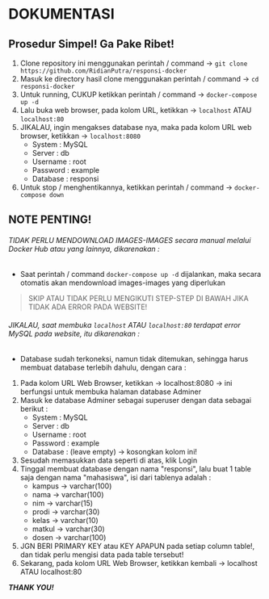 # DOKUMENTASI

## Prosedur Simpel! Ga Pake Ribet!
1. Clone repository ini menggunakan perintah / command -> `git clone https://github.com/RidianPutra/responsi-docker`
2. Masuk ke directory hasil clone menggunakan perintah / command -> `cd responsi-docker`
3. Untuk running, CUKUP ketikkan perintah / command -> `docker-compose up -d`
4. Lalu buka web browser, pada kolom URL, ketikkan -> `localhost` ATAU `localhost:80`
5. JIKALAU, ingin mengakses database nya, maka pada kolom URL web browser, ketikkan -> `localhost:8080`
   - System : MySQL
   - Server : db
   - Username : root
   - Password : example
   - Database : responsi
6. Untuk stop / menghentikannya, ketikkan perintah / command -> `docker-compose down`

## NOTE PENTING!
###### TIDAK PERLU MENDOWNLOAD IMAGES-IMAGES secara manual melalui Docker Hub atau yang lainnya, dikarenakan :
- Saat perintah / command `docker-compose up -d` dijalankan, maka secara otomatis akan mendownload images-images yang diperlukan

> SKIP ATAU TIDAK PERLU MENGIKUTI STEP-STEP DI BAWAH JIKA TIDAK ADA ERROR PADA WEBSITE!

###### JIKALAU, saat membuka `localhost` ATAU `localhost:80` terdapat error MySQL pada website, itu dikarenakan :
- Database sudah terkoneksi, namun tidak ditemukan, sehingga harus membuat database terlebih dahulu, dengan cara :
1. Pada kolom URL Web Browser, ketikkan -> localhost:8080 -> ini berfungsi untuk membuka halaman database Adminer
2. Masuk ke database Adminer sebagai superuser dengan data sebagai berikut :
   - System : MySQL
   - Server : db
   - Username : root
   - Password : example
   - Database : (leave empty) -> kosongkan kolom ini!
3. Sesudah memasukkan data seperti di atas, klik Login
4. Tinggal membuat database dengan nama "responsi", lalu buat 1 table saja dengan nama "mahasiswa", isi dari tablenya adalah :
   - kampus -> varchar(100)
   - nama -> varchar(100)
   - nim -> varchar(15)
   - prodi -> varchar(30)
   - kelas -> varchar(10)
   - matkul -> varchar(30)
   - dosen -> varchar(100)
5. JGN BERI PRIMARY KEY atau KEY APAPUN pada setiap column table!, dan tidak perlu mengisi data pada table tersebut!
6. Sekarang, pada kolom URL Web Browser, ketikkan kembali -> localhost ATAU localhost:80

***THANK YOU!***
